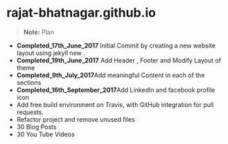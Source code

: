 # rajat-bhatnagar.github.io
> **Note:** Plan
 - **Completed_17th_June_2017** Initial Commit by creating a new website layout using jekyll new .
 - **Completed_19th_June_2017** Add Header , Footer and Modify Layout of theme
 - **Completed_9th_July_2017**Add meaningful Content in each of the sections
 - **Completed_16th_September_2017**Add LinkedIn and facebook profile icon
 - Add free build environment on Travis, with GitHub integration for pull requests.
 - Refactor project and remove unused files
 - 30 Blog Posts
 - 30 You Tube Videos
